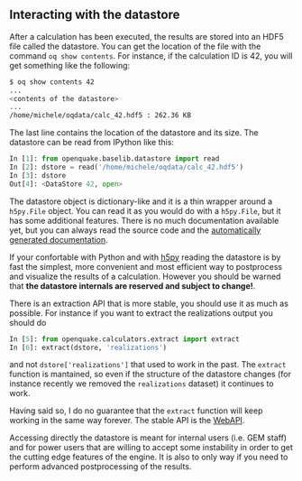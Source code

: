 ## Interacting with the datastore

After a calculation has been executed, the results are stored into an HDF5
file called the datastore. You can get the location of the file with
the command `oq show contents`. For instance, if the calculation ID is 42,
you will get something like the following:

```bash
$ oq show contents 42
...
<contents of the datastore>
...
/home/michele/oqdata/calc_42.hdf5 : 262.36 KB
```

The last line contains the location of the datastore and its size.
The datastore can be read from IPython like this:

```python
In [1]: from openquake.baselib.datastore import read
In [2]: dstore = read('/home/michele/oqdata/calc_42.hdf5')
In [3]: dstore
Out[4]: <DataStore 42, open>
```

The datastore object is dictionary-like and it is a thin wrapper
around a `h5py.File` object. You can read it as you would do
with a `h5py.File`, but it has some additional features.
There is no much documentation available yet, but you can
always read the source code and the [automatically generated
documentation](https://docs.openquake.org/oq-engine/master/openquake.baselib.html#module-openquake.baselib.datastore).

If your confortable with Python and with [h5py](
http://docs.h5py.org/en/latest/quick.html#quick) reading the
datastore is by fast the simplest, more convenient and most
efficient way to postprocess and visualize the results of
a calculation. However you should be warned that
**the datastore internals are reserved and subject to change!**.

There is an extraction API that is more stable, you should use
it as much as possible. For instance if you want to extract
the realizations output you should do

```python
In [5]: from openquake.calculators.extract import extract
In [6]: extract(dstore, 'realizations')
```

and not `dstore['realizations']` that used to work in the past. The `extract`
function is mantained, so even if the structure of the datastore
changes (for instance recently we removed the `realizations` dataset) it
continues to work.

Having said so, I do no guarantee that the `extract` function will
keep working in the same way forever. The stable API is the
[WebAPI](web-api.md).

Accessing directly the datastore is meant for internal users (i.e. GEM
staff) and for power users that are willing to accept some instability
in order to get the cutting edge features of the engine. It is also
to only way if you need to perform advanced postprocessing of the
results.
